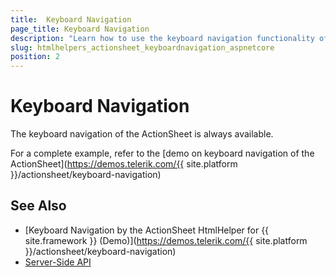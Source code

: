 ```yaml
---
title:  Keyboard Navigation
page_title: Keyboard Navigation
description: "Learn how to use the keyboard navigation functionality of the Telerik ActionSheet component for {{ site.framework }}."
slug: htmlhelpers_actionsheet_keyboardnavigation_aspnetcore
position: 2
---
```


# Keyboard Navigation

The keyboard navigation of the ActionSheet is always available.

For a complete example, refer to the [demo on keyboard navigation of the ActionSheet](https://demos.telerik.com/{{ site.platform }}/actionsheet/keyboard-navigation)
## See Also

* [Keyboard Navigation by the ActionSheet HtmlHelper for {{ site.framework }} (Demo)](https://demos.telerik.com/{{ site.platform }}/actionsheet/keyboard-navigation)
* [Server-Side API](/api/actionsheet)
